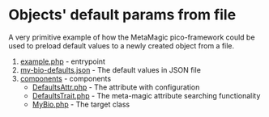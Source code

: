 # Objects' default params from file

A very primitive example of how 
the MetaMagic pico-framework could be used to 
preload default values to a newly created object from a file.

1. [example.php](example.php) - entrypoint
2. [my-bio-defaults.json](my-bio-defaults.json) - The default values in JSON file
3. [components](components) - components
   * [DefaultsAttr.php](components/DefaultsAttr.php) - The attribute with configuration
   * [DefaultsTrait.php](components/DefaultsTrait.php) - The meta-magic attribute searching functionality
   * [MyBio.php](components/MyBio.php) - The target class
